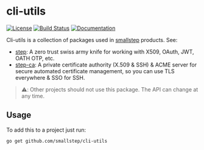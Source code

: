 # cli-utils

[![License](https://img.shields.io/badge/License-Apache%202.0-blue.svg)](https://opensource.org/licenses/Apache-2.0)
[![Build Status](https://travis-ci.com/smallstep/crypto.svg?branch=master)](https://travis-ci.com/smallstep/cli-utils)
[![Documentation](https://godoc.org/go.step.sm/crypto?status.svg)](https://pkg.go.dev/mod/github.com/smallstep/cli-utils)

Cli-utils is a collection of packages used in [smallstep](https://smallstep.com) products. See:

* [step](https://github.com/smallstep/cli): A zero trust swiss army knife for
  working with X509, OAuth, JWT, OATH OTP, etc.
* [step-ca](https://github.com/smallstep/certificates): A private certificate
  authority (X.509 & SSH) & ACME server for secure automated certificate
  management, so you can use TLS everywhere & SSO for SSH.

> ⚠️: Other projects should not use this package. The API can change at any time.

## Usage

To add this to a project just run:

```sh
go get github.com/smallstep/cli-utils
```
